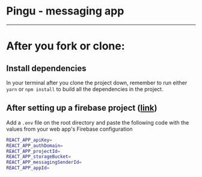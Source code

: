 # Pingu - messaging app

---
# After you fork or clone:

## Install dependencies

In your terminal after you clone the project down, remember to run either `yarn` or `npm install` to build all the dependencies in the project.

## After setting up a firebase project ([link](https://console.firebase.google.com/))
 Add a `.env` file on the root directory and paste the following code with the values from your web app's Firebase configuration

```bash
REACT_APP_apiKey=
REACT_APP_authDomain=
REACT_APP_projectId=
REACT_APP_storageBucket=
REACT_APP_messagingSenderId=
REACT_APP_appId=
```
